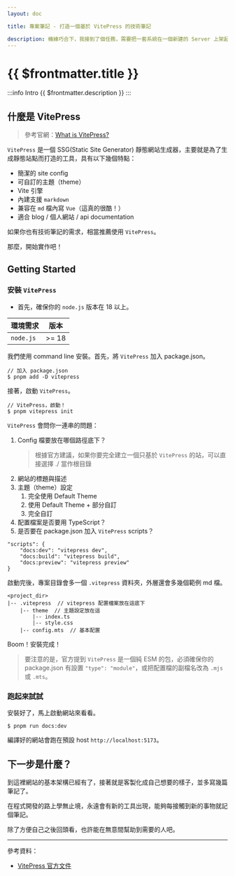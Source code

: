 ```yaml
---
layout: doc

title: 專案筆記 - 打造一個基於 VitePress 的技術筆記

description: 機緣巧合下，我接到了個任務，需要把一套系統在一個新建的 Server 上架起來。盤點手上資源，是幾套程式碼，還有前人遺留在各 Server 的設定檔。我是剛轉職一年的前端工程師，對前端領域可說是才剛有一些心得，現在就來了這個任務…好吧！解就解，誰怕誰（反正有 Stack Overflow）！
---
```


# {{ $frontmatter.title }}

:::info Intro
{{ $frontmatter.description }}
:::

## 什麼是 VitePress

> 參考官網：[What is VitePress?](https://vitepress.dev/guide/what-is-vitepress)

`VitePress` 是一個 SSG(Static Site Generator) 靜態網站生成器，主要就是為了生成靜態站點而打造的工具，具有以下幾個特點：

- 簡潔的 site config
- 可自訂的主題（theme）
- Vite 引擎
- 內建支援 `markdown`
- 兼容在 `md` 檔內寫 `Vue`（這真的很酷！）
- 適合 blog / 個人網站 / api documentation

如果你也有技術筆記的需求，相當推薦使用 `VitePress`。

那麼，開始實作吧！

## Getting Started

### 安裝 `VitePress`

- 首先，確保你的 `node.js` 版本在 18 以上。

| 環境需求  | 版本  |
| --------- | ----- |
| `node.js` | >= 18 |

我們使用 command line 安裝。首先，將 `VitePress` 加入 package.json。

```bash:line-numbers
// 加入 package.json
$ pnpm add -D vitepress
```

接著，啟動 `VitePress`。

```bash:line-numbers
// VitePress，啟動！
$ pnpm vitepress init
```

`VitePress` 會問你一連串的問題：

1. Config 檔要放在哪個路徑底下？
   > 根據官方建議，如果你要完全建立一個只基於 `VitePress` 的站，可以直接選擇 ./ 當作根目錄
2. 網站的標題與描述
3. 主題（theme）設定
   1. 完全使用 Default Theme
   1. 使用 Default Theme + 部分自訂
   1. 完全自訂
4. 配置檔案是否要用 TypeScript？
5. 是否要在 package.json 加入 `VitePress` scripts？

```json:line-numbers
"scripts": {
    "docs:dev": "vitepress dev",
    "docs:build": "vitepress build",
    "docs:preview": "vitepress preview"
}
```

啟動完後，專案目錄會多一個 `.vitepress` 資料夾，外層還會多幾個範例 md 檔。

```json:line-numbers
<project_dir>
|-- .vitepress  // vitepress 配置檔案放在這底下
    |-- theme  // 主題設定放在這
        |-- index.ts
        |-- style.css
    |-- config.mts  // 基本配置
```

Boom！安裝完成！

> 要注意的是，官方提到 `VitePress` 是一個純 ESM 的包，必須確保你的 package.json 有設置 `"type": "module"`，或把配置檔的副檔名改為 `.mjs` 或 `.mts`。

### 跑起來試試

安裝好了，馬上啟動網站來看看。

```bash:line-numbers
$ pnpm run docs:dev
```

編譯好的網站會跑在預設 host `http://localhost:5173`。

## 下一步是什麼？

到這裡網站的基本架構已經有了，接著就是客製化成自己想要的樣子，並多寫幾篇筆記了。

在程式開發的路上學無止境，永遠會有新的工具出現，能夠每接觸到新的事物就記個筆記。

除了方便自己之後回頭看，也許能在無意間幫助到需要的人吧。

---

參考資料：

- [VitePress 官方文件](https://vitepress.dev)
